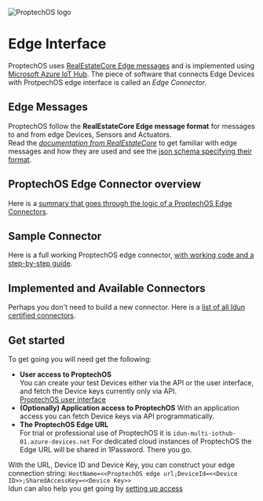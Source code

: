 ![ProptechOS logo](../images/ProptechOS-logotype-ex.png)

# Edge Interface
ProptechOS uses [RealEstateCore Edge messages](https://github.com/RealEstateCore/rec/tree/master/api/edge_messages) and is implemented using [Microsoft Azure IoT Hub](https://azure.microsoft.com/en-us/services/iot-hub/). The piece of software that connects Edge Devices with ProtpechOS edge interface is called an *Edge Connector*.

## Edge Messages
ProptechOS follow the **RealEstateCore Edge message format** for messages to and from edge Devices, Sensors and Actuators.  
Read the *[documentation from RealEstateCore](https://github.com/RealEstateCore/rec/tree/master/api/edge_messages)* to get familiar with edge messages and how they are used and see the [json schema specifying their format](https://github.com/RealEstateCore/rec/tree/master/api/edge_messages/edge_message.schema.json).

## ProptechOS Edge Connector overview
Here is a [summary that goes through the logic of a ProptechOS Edge Connectors](Edge-Connector-Overview).

## Sample Connector
Here is a full working ProptechOS edge connector, [with working code and a step-by-step guide](examples).

## Implemented and Available Connectors
Perhaps you don't need to build a new connector. Here is a [list of all Idun certified connectors](List-of-Available-Connectors).

## Get started
To get going you will need get the following:
* **User access to ProptechOS**  
You can create your test Devices either via the API or the user interface, and fetch the Device keys currently only via API.  
[ProptechOS user interface](https://proptechos.com/ui)
* **(Optionally) Application access to ProptechOS**
With an application access you can fetch Device keys via API programmatically.
* **The ProptechOS Edge URL**  
For trial or professional use of ProptechOS it is `idun-multi-iothub-01.azure-devices.net`
For dedicated cloud instances of ProptechOS the Edge URL will be shared in 1Password.
There you go.

With the URL, Device ID and Device Key, you can construct your edge connection string: `HostName=<<ProptechOS edge url;DeviceId=<<Device ID>>;SharedAccessKey=<<Device Key>>`  
Idun can also help you get going by [setting up access](dev-kit-via-1password)
